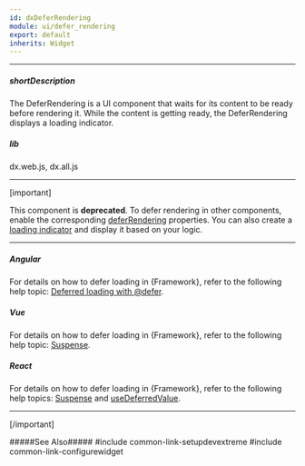```yaml
---
id: dxDeferRendering
module: ui/defer_rendering
export: default
inherits: Widget
---
```

---
##### shortDescription
The DeferRendering is a UI component that waits for its content to be ready before rendering it. While the content is getting ready, the DeferRendering displays a loading indicator.

##### lib
dx.web.js, dx.all.js

---
[important]

This component is **deprecated**. To defer rendering in other components, enable the corresponding [deferRendering](/Documentation/ApiReference/UI_Components/dxAccordion/Configuration/#deferRendering) properties. You can also create a [loading indicator](/Documentation/Guide/UI_Components/LoadIndicator/Overview/) and display it based on your logic.

---
##### Angular

For details on how to defer loading in {Framework}, refer to the following help topic: [Deferred loading with @defer](https://angular.dev/guide/templates/defer).

##### Vue

For details on how to defer loading in {Framework}, refer to the following help topic: [Suspense](https://vuejs.org/guide/built-ins/suspense).

##### React

For details on how to defer loading in {Framework}, refer to the following help topics: [Suspense](https://react.dev/reference/react/Suspense) and [useDeferredValue](https://react.dev/reference/react/useDeferredValue).

---

[/important]

#####See Also#####
#include common-link-setupdevextreme
#include common-link-configurewidget
